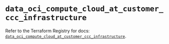 # `data_oci_compute_cloud_at_customer_ccc_infrastructure`

Refer to the Terraform Registry for docs: [`data_oci_compute_cloud_at_customer_ccc_infrastructure`](https://registry.terraform.io/providers/hashicorp/oci/7.19.0/docs/data-sources/compute_cloud_at_customer_ccc_infrastructure).
